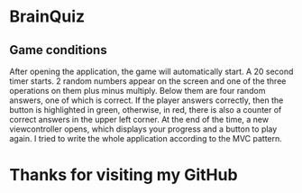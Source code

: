 #  BrainQuiz

## Game conditions
After opening the application, the game will automatically start.
A 20 second timer starts. 2 random numbers appear on the screen and one of the three operations on them plus minus multiply.
Below them are four random answers, one of which is correct.
If the player answers correctly, then the button is highlighted in green, otherwise, in red, there is also a counter of correct answers in the upper left corner.
At the end of the time, a new viewcontroller opens, which displays your progress and a button to play again.
I tried to write the whole application according to the MVC pattern. 

# Thanks for visiting my GitHub

